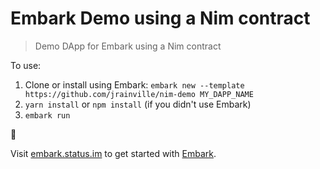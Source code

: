# Embark Demo using a Nim contract

> Demo DApp for Embark using a Nim contract

To use:

1. Clone or install using Embark: `embark new --template https://github.com/jrainville/nim-demo MY_DAPP_NAME`
2. `yarn install` or `npm install` (if you didn't use Embark)
3. `embark run`

:tada:

Visit [embark.status.im](https://embark.status.im/) to get started with
[Embark](https://github.com/embark-framework/embark).
